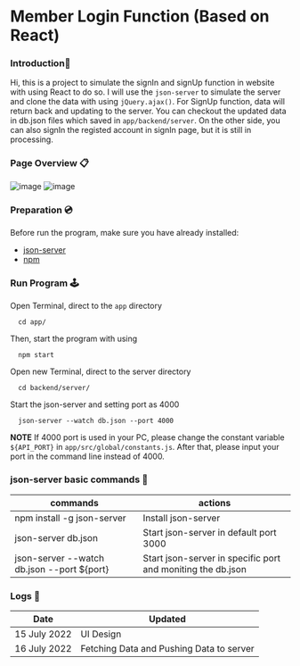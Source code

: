 # Member Login Function (Based on React)

### Introduction👋
Hi, this is a project to simulate the signIn and signUp function in website with using React to do so.
I will use the `json-server` to simulate the server and clone the data with using `jQuery.ajax()`. 
For SignUp function, data will return back and updating to the server. You can checkout the updated data in db.json files which saved in `app/backend/server`. On the other side, you can also signIn the registed account in signIn page, but it is still in processing. 

### Page Overview 📋

![image](https://user-images.githubusercontent.com/63136573/179380296-3e40759f-e1e5-46a2-a51f-d779a87af2f6.png)
![image](https://user-images.githubusercontent.com/63136573/179380312-9ac1225e-86b8-4295-815d-e15f942f7731.png)


### Preparation 💿
Before run the program, make sure you have already installed:
- [json-server](https://www.npmjs.com/package/json-server)
- [npm](https://nodejs.org/en/download/)

### Run Program 🕹️

Open Terminal, direct to the `app` directory

```Shell
  cd app/
```

Then, start the program with using
``` Shell
  npm start
```

Open new Terminal, direct to the server directory
```Shell
  cd backend/server/
```

Start the json-server and setting port as 4000
```Shell
  json-server --watch db.json --port 4000
```

**NOTE** If 4000 port is used in your PC, please change the constant variable `${API_PORT}` in `app/src/global/constants.js`. After that, please input your port in the command line instead of 4000.

### json-server basic commands 📌
|                    commands                |                              actions                        |
|---                                         |---                                                          |
|           npm install -g json-server       |                      Install json-server                    |
|             json-server db.json            |           Start json-server in default port 3000            |
| json-server --watch db.json --port ${port} | Start json-server in specific port and moniting the db.json |


### Logs 📆

|       Date      |                    Updated                   |
|---              |---                                           |
|   15 July 2022  |                   UI Design                  |
|   16 July 2022  |   Fetching Data and Pushing Data to server   |
